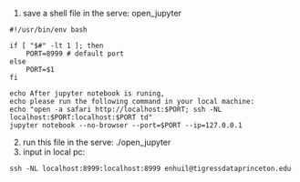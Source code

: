 1. save a shell file in the serve: open_jupyter
```
#!/usr/bin/env bash

if [ "$#" -lt 1 ]; then
    PORT=8999 # default port
else
    PORT=$1
fi

echo After jupyter notebook is runing,
echo please run the following command in your local machine:
echo "open -a safari http://localhost:$PORT; ssh -NL localhost:$PORT:localhost:$PORT td"
jupyter notebook --no-browser --port=$PORT --ip=127.0.0.1
```
2. run this file in the serve: ./open_jupyter
3. input in local pc:
```
ssh -NL localhost:8999:localhost:8999 enhuil@tigressdataprinceton.edu
```
